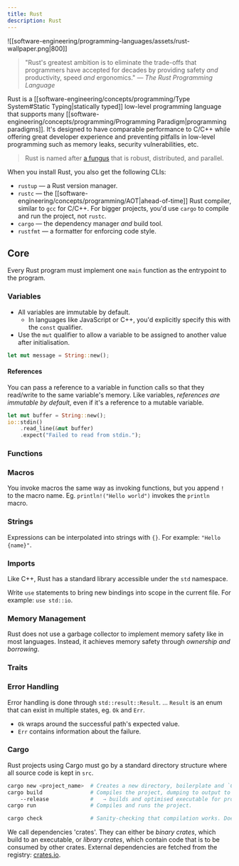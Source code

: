 ```yaml
---
title: Rust
description: Rust
---
```

![[software-engineering/programming-languages/assets/rust-wallpaper.png|800]]
> "Rust's greatest ambition is to eliminate the trade-offs that programmers have accepted for decades by providing safety *and* productivity, speed *and* ergonomics." — *The Rust Programming Language*

Rust is a [[software-engineering/concepts/programming/Type System#Static Typing|statically typed]] low-level programming language that supports many [[software-engineering/concepts/programming/Programming Paradigm|programming paradigms]]. It's designed to have comparable performance to C/C++ while offering great developer experience and preventing pitfalls in low-level programming such as memory leaks, security vulnerabilities, etc.

> Rust is named after [a fungus](https://en.wikipedia.org/wiki/Rust_(fungus)) that is robust, distributed, and parallel.

When you install Rust, you also get the following CLIs:
- `rustup` — a Rust version manager.
- `rustc` — the [[software-engineering/concepts/programming/AOT|ahead-of-time]] Rust compiler, similar to `gcc` for C/C++. For bigger projects, you'd use `cargo` to compile and run the project, not `rustc`.
- `cargo` — the dependency manager *and* build tool.
- `rustfmt` — a formatter for enforcing code style.

## Core
Every Rust program must implement one `main` function as the entrypoint to the program.

### Variables
- All variables are immutable by default.
    - In languages like JavaScript or C++, you'd explicitly specify this with the `const` qualifier.
- Use the `mut` qualifier to allow a variable to be assigned to another value after initialisation.
```rust
let mut message = String::new();
```

#### References
You can pass a reference to a variable in function calls so that they read/write to the same variable's memory. Like variables, *references are immutable by default*, even if it's a reference to a mutable variable.

```rust
let mut buffer = String::new();
io::stdin()
    .read_line(&mut buffer)
    .expect("Failed to read from stdin.");
```

### Functions
### Macros
You invoke macros the same way as invoking functions, but you append `!` to the macro name.
Eg. `println!("Hello world")` invokes the `println` macro.

### Strings

Expressions can be interpolated into strings with `{}`. For example: `"Hello {name}"`.

### Imports

Like C++, Rust has a standard library accessible under the `std` namespace. 

Write `use` statements to bring new bindings into scope in the current file. For example: `use std::io`.

### Memory Management
Rust does not use a garbage collector to implement memory safety like in most languages. Instead, it achieves memory safety through *ownership and borrowing*.

### Traits

### Error Handling

Error handling is done through `std::result::Result`. 
... `Result` is an enum that can exist in multiple states, eg. `Ok` and `Err`.
- `Ok` wraps around the successful path's expected value.
- `Err` contains information about the failure.

### Cargo
Rust projects using Cargo must go by a standard directory structure where all source code is kept in `src`. 
```bash
cargo new <project_name>  # Creates a new directory, boilerplate and `Cargo.toml` file.
cargo build               # Compiles the project, dumping to output to a `target` directory.
    --release             #   → builds and optimised executable for production.
cargo run                 # Compiles and runs the project.

cargo check               # Sanity-checking that compilation works. Doesn't produce executables.
``` 

We call dependencies 'crates'. They can either be *binary crates*, which build to an executable, or *library crates*, which contain code that is to be consumed by other crates. External dependencies are fetched from the registry: [crates.io](https://crates.io/).
